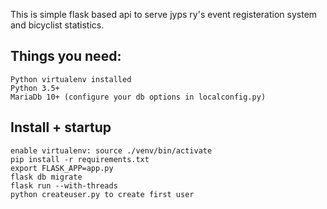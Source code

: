 This is simple flask based api to serve jyps ry's event registeration system and bicyclist statistics.

## Things you need:

```
Python virtualenv installed
Python 3.5+
MariaDb 10+ (configure your db options in localconfig.py)
```

## Install + startup

```
enable virtualenv: source ./venv/bin/activate
pip install -r requirements.txt
export FLASK_APP=app.py
flask db migrate
flask run --with-threads
python createuser.py to create first user
```
